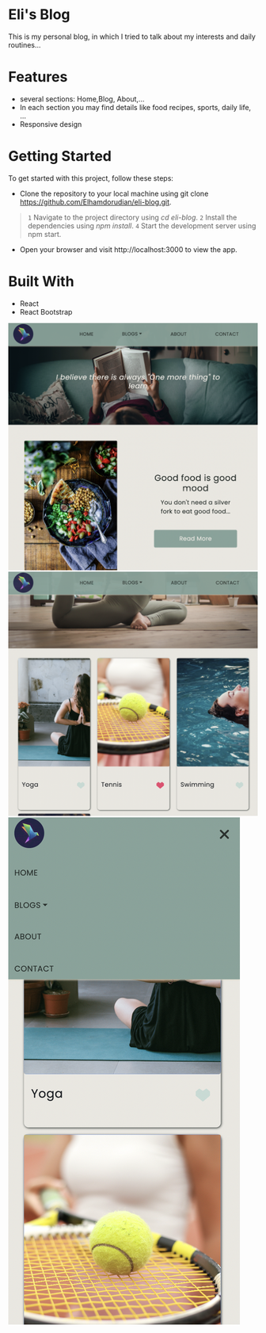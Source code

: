 # Eli's Blog
This is my personal blog, in which I tried to talk about my interests and daily routines...


# Features
* several sections: Home,Blog, About,...
* In each section you may find details like food recipes, sports, daily life, ...
* Responsive design

# Getting Started
To get started with this project, follow these steps:

* Clone the repository to your local machine using git clone https://github.com/Elhamdorudian/eli-blog.git.

> `1` Navigate to the project directory using _cd eli-blog_.
> `2` Install the dependencies using _npm install_.
> `4` Start the development server using npm start.

* Open your browser and visit http://localhost:3000 to view the app.

# Built With
* React
* React Bootstrap

![Home Page](https://github.com/Elhamdorudian/eli-blog/blob/master/src/images/readme/blog-1.png)
![Blogs](https://github.com/Elhamdorudian/eli-blog/blob/master/src/images/readme/blog-2.png)
![Blogs](https://github.com/Elhamdorudian/eli-blog/blob/master/src/images/readme/blog-3.png)